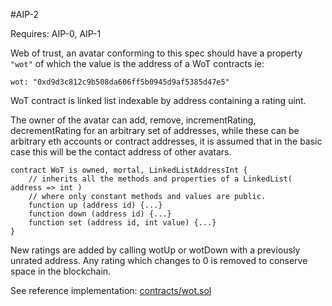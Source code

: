 #AIP-2

Requires: AIP-0, AIP-1

Web of trust, an avatar conforming to this spec should have a property `"wot"` of which the value is the address of a WoT contracts ie:

    wot: "0xd9d3c812c9b508da606ff5b0945d9af5385d47e5"

WoT contract is linked list indexable by address containing a rating uint.

The owner of the avatar can add, remove, incrementRating, decrementRating for an arbitrary set of addresses, while these can be arbitrary eth accounts or contract addresses, it is assumed that in the basic case this will be the contact address of other avatars.

    contract WoT is owned, mortal, LinkedListAddressInt {
        // inherits all the methods and properties of a LinkedList( address => int )
        // where only constant methods and values are public.
        function up (address id) {...}
        function down (address id) {...}
        function set (address id, int value) {...}
    }
    

New ratings are added by calling wotUp or wotDown with a previously unrated address. Any rating which changes to 0 is removed to conserve space in the blockchain.

See reference implementation: [contracts/wot.sol](/contracts/wot.sol)
